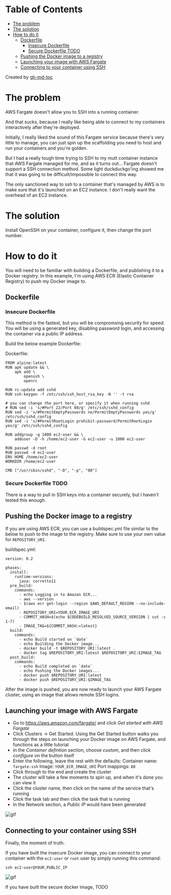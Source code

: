 
Table of Contents
=================

   * [The problem](#the-problem)
   * [The solution](#the-solution)
   * [How to do it](#how-to-do-it)
      * [Dockerfile](#dockerfile)
         * [Insecure Dockerfile](#insecure-dockerfile)
         * [Secure Dockerfile TODO](#secure-dockerfile-todo)
      * [Pushing the Docker image to a registry](#pushing-the-docker-image-to-a-registry)
      * [Launching your image with AWS Fargate](#launching-your-image-with-aws-fargate)
      * [Connecting to your container using SSH](#connecting-to-your-container-using-ssh)

Created by [gh-md-toc](https://github.com/ekalinin/github-markdown-toc)



# The problem
AWS Fargate doesn't allow you to SSH into a running container.

And that sucks, because I really like being able to connect to my containers
interactively after they're deployed.

Initially, I really liked the sound of this Fargate service because there's
very little to manage, you can just spin up the scaffolding you need to host and
run your containers and you're golden.

But I had a really tough time trying to SSH to my mutt container instance that
AWS Fargate managed for me, and as it turns out... Fargate doesn't support a
SSH connection method. Some light duckduckgo'ing showed me that it was going
to be difficult/impossible to connect this way.

The only sanctioned way to ssh to a container that's managed by AWS is to make
sure that it's launched on an EC2 instance. I don't really want the overhead of
an EC2 instance.

# The solution
Install OpenSSH on your container, configure it, then change the port number.

# How to do it
You will need to be familiar with building a Dockerfile, and publishing it to
a Docker registry. In this example, I'm using AWS ECR (Elastic Container
Registry) to push my Docker image to.

## Dockerfile
### Insecure Dockerfile
This method is the fastest, but you will be compromsing security for speed.
You will be using a generated key, disabling password login, and accessing the
container via a public IP address.

Build the below example Dockerfile:

Dockerfile:
```
FROM alpine:latest 
RUN apk update && \ 
    apk add \ 
        openssh \ 
        openrc 
 
RUN rc-update add sshd 
RUN ssh-keygen -f /etc/ssh/ssh_host_rsa_key -N '' -t rsa 
 
# you can change the port here, or specify it when running sshd 
# RUN sed -i 's/#Port 22/Port 80/g' /etc/ssh/sshd_config 
RUN sed -i 's/#PermitEmptyPasswords no/PermitEmptyPasswords yes/g' /etc/ssh/sshd_config 
RUN sed -i 's/#PermitRootLogin prohibit-password/PermitRootLogin yes/g' /etc/ssh/sshd_config 
 
RUN addgroup -g 1000 ec2-user && \ 
    adduser -D -h /home/ec2-user -G ec2-user -u 1000 ec2-user 
 
RUN passwd -d root 
RUN passwd -d ec2-user 
ENV HOME /home/ec2-user  
WORKDIR /home/ec2-user 
 
CMD ["/usr/sbin/sshd", "-D", "-p", "80"] 
```

### Secure Dockerfile TODO
There is a way to pull in SSH keys into a container securely, but I haven't
tested this enough.

## Pushing the Docker image to a registry
If you are using AWS ECR, you can use a buildspec.yml file similar to the
below to push to the image to the registry. Make sure to use your own value for
`REPOSITORY_URI`.

buildspec.yml:
```
version: 0.2   
   
phases:   
  install:   
    runtime-versions:   
      java: corretto11   
  pre_build:   
    commands:   
      - echo Logging in to Amazon ECR...   
      - aws --version   
      - $(aws ecr get-login --region $AWS_DEFAULT_REGION --no-include-email)   
      - REPOSITORY_URI=YOUR_ECR_IMAGE_URI
      - COMMIT_HASH=$(echo $CODEBUILD_RESOLVED_SOURCE_VERSION | cut -c 1-7)   
      - IMAGE_TAG=${COMMIT_HASH:=latest}   
  build:   
    commands:   
      - echo Build started on `date`   
      - echo Building the Docker image...   
      - docker build -t $REPOSITORY_URI:latest .   
      - docker tag $REPOSITORY_URI:latest $REPOSITORY_URI:$IMAGE_TAG   
  post_build:   
    commands:   
      - echo Build completed on `date`   
      - echo Pushing the Docker images...   
      - docker push $REPOSITORY_URI:latest   
      - docker push $REPOSITORY_URI:$IMAGE_TAG   
```

After the image is pushed, you are now ready to launch your AWS Fargate
cluster, using an image that allows remote SSH logins.

## Launching your image with AWS Fargate
- Go to https://aws.amazon.com/fargate/ and click _Get started with AWS Fargate_
- Click Clusters -> Get Started. Using the Get Started button walks you through
the steps on launching your Docker image on AWS Fargate, and functions as a
little tutorial
- In the _Container defintion_ section, choose _custom_, and then click
_configure_ on the button itself
- Enter the following, leave the rest with the defaults:
Container name: `fargate-ssh`
Image: `YOUR_ECR_IMAGE_URI`
Port mappings: `80`
- Click through to the end and create the cluster 
- The cluster will take a few moments to spin up, and when it's done you can
view it
- Click the cluster name, then click on the name of the service that's running
- Click the task tab and then click the task that is running
- In the Network section, a _Public IP_ would have been generated

![gif](https://aaronpkelly.github.io/posts/resources/aws-fargate-ssh_0.gif)

## Connecting to your container using SSH
Finally, the moment of truth.

If you have built the insecure Docker image, you can connect to your container
with the `ec2-user` or `root` user by simply running this command:
```
ssh ec2-user@YOUR_PUBLIC_IP
```

![gif](https://aaronpkelly.github.io/posts/resources/aws-fargate-ssh_1.gif)

If you have built the secure docker image, TODO
